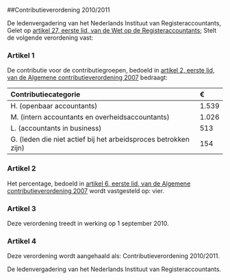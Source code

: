<meta http-equiv='Content-Type' content='text/html; charset=utf-8' />

##Contributieverordening 2010/2011

De ledenvergadering van het Nederlands Instituut van Registeraccountants,  
Gelet op [artikel 27, eerste lid, van de Wet op de Registeraccountants](../../../../wet/wet/op/de/registeraccountants/BWBR0002374/README.md);
Stelt de volgende verordening vast:    

### Artikel  1  

De contributie voor de contributiegroepen, bedoeld in [artikel 2, eerste lid, van de Algemene contributieverordening 2007](../../../../pbo/algemene/contributieverordening/2007/BWBR0025949/README.md) bedraagt:  

| Contributiecategorie  | €  |
|:---|:---|
| H. (openbaar accountants)  | 1.539  |
| M. (intern accountants en overheidsaccountants)  | 1.026  |
| L. (accountants in business)  | 513  |
| G. (leden die niet actief bij het arbeidsproces betrokken zijn)  | 154  |

### Artikel  2  

Het percentage, bedoeld in [artikel 6, eerste lid, van de Algemene contributieverordening 2007](../../../../pbo/algemene/contributieverordening/2007/BWBR0025949/README.md) wordt vastgesteld op: vier.  

### Artikel  3  

Deze verordening treedt in werking op 1 september 2010.  

### Artikel  4  

Deze verordening wordt aangehaald als: Contributieverordening 2010/2011.  

De 
ledenvergadering van het Nederlands Instituut van Registeraccountants.   
